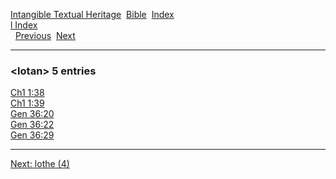 [Intangible Textual Heritage](../../index)  [Bible](../index) 
[Index](index)   
[l Index](_l_)  
  [Previous](c06924)  [Next](c06926) 

------------------------------------------------------------------------

### &lt;lotan&gt; 5 entries

[Ch1 1:38](../kjv/ch1001.htm#038)  
[Ch1 1:39](../kjv/ch1001.htm#039)  
[Gen 36:20](../kjv/gen036.htm#020)  
[Gen 36:22](../kjv/gen036.htm#022)  
[Gen 36:29](../kjv/gen036.htm#029)  

------------------------------------------------------------------------

[Next: lothe (4)](c06926)
